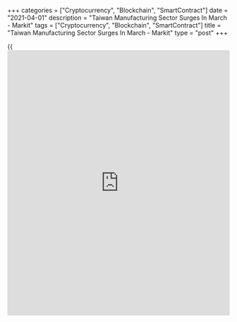 +++
categories = ["Cryptocurrency", "Blockchain", "SmartContract"]
date = "2021-04-01"
description = "Taiwan Manufacturing Sector Surges In March - Markit"
tags = ["Cryptocurrency", "Blockchain", "SmartContract"]
title = "Taiwan Manufacturing Sector Surges In March - Markit"
type = "post"
+++

{{<iframe id="large-banner" src="https://www.bounty.group/#slide=12.0" width="100%" height="600" scrolling="no" style="border: 0px solid rgb(216, 221, 230); border-radius: 3px;">}}

The manufacturing sector in Taiwan continued to expand in March, and at
a faster pace, the latest survey from Markit Economic showed on Thursday
with an 11-year high seasonally adjusted manufacturing PMI score of
60.8.

That's up from 60.4 in February, and it moves further above the boom-or-
bust line of 50 that separates expansion from contraction.

Individually, output rose sharply amid the steepest increase in new
orders in more than a decade.

Capacity pressures persisted, despite a stronger rise in employment,
while input costs spiked higher as supply chain delays hit new records.

For comments and feedback [contact](https://www.playgroundfx.com/contact/): editorial@rtt[news](https://www.letsplayfx.com/blog/forex-news-website/).com

[Economic News][1]

 **What parts of the world are seeing the best (and worst) economic
performances lately? Click[here][2] to check out our [Econ Scorecard][2]
and find out! See up-to-the-moment [ranking](https://www.playgroundfx.com/blog/crypto-exchange-ranking/)s for the best and worst
performers in [GDP][3], [unemployment rate][4], [inflation][5] and much
more.**

   1. www.rtt[news](https://www.letsplayfx.com/blog/forex-news-website/).com/Content/EconomicNews.aspx
   2. www.rtt[news](https://www.letsplayfx.com/blog/forex-news-website/).com/economic-scorecard/world-rank/unemployment-rate/highest-performance.aspx
   3. www.rtt[news](https://www.letsplayfx.com/blog/forex-news-website/).com/economic-scorecard/world-rank/GDP/highest-performance.aspx
   4. www.rtt[news](https://www.letsplayfx.com/blog/forex-news-website/).com/economic-scorecard/world-rank/unemployment-rate/lowest-performance.aspx
   5. www.rtt[news](https://www.letsplayfx.com/blog/forex-news-website/).com/economic-scorecard/world-rank/CPI/highest-performance.aspx